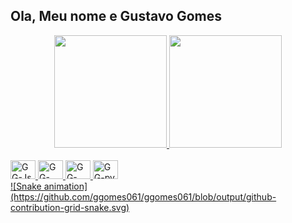 ## Ola, Meu nome e Gustavo Gomes
<div align="center">
  <a href="https://github.com/ggomes061">
  <img height="180em" src="https://github-readme-stats.vercel.app/api?username=ggomes061&show_icons=true&theme=dracula&include_all_commits=true&count_private=true"/>
  <img height="180em" src="https://github-readme-stats.vercel.app/api/top-langs/?username=ggomes061&layout=compact&langs_count=7&theme=dracula"/>
</div>
<div style="display: inline_block"><br>
  <img alt="GG-Js" height="30" width="40" src="https://cdn.jsdelivr.net/gh/devicons/devicon/icons/javascript/javascript-original.svg" />
  <img alt="GG-css" height="30" width="40" src="https://cdn.jsdelivr.net/gh/devicons/devicon/icons/css3/css3-original.svg" />
  <img alt="GG-html" height="30" width="40" src="https://cdn.jsdelivr.net/gh/devicons/devicon/icons/html5/html5-original.svg" />
  <img alt="GG-py" height="30" width="40" src="https://cdn.jsdelivr.net/gh/devicons/devicon/icons/python/python-original.svg" />
</div>
  ![Snake animation](https://github.com/ggomes061/ggomes061/blob/output/github-contribution-grid-snake.svg)
